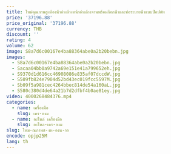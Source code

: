 ```yaml
---
title: ใหม่คุณภาพสูงห้องน้ําอ่างล้างหน้าอ่างล้างจานพร้อมก๊อกน้ําและท่อระบายน้ําแบบป๊อปอัพ
price: '37196.88'
price_original: '37196.88'
currency: THB
discount: ''
rating: 4
volume: 62
image: S8a7d6c00167e4ba88364abe0a2b20bebn.jpg
images:
  - S8a7d6c00167e4ba88364abe0a2b20bebn.jpg
  - Sacaa04bb0a9742a69e151e41a799652eh.jpg
  - S9370d1d616cc46908086e835af07dccdW.jpg
  - S509fb824e7904d52bd43ec019fcc5597M.jpg
  - Sb09f5a981cec4264bbec814de54a160aL.jpg
  - S580c380d4de64a21b7d2dfbf4b0ae81ey.jpg
video: 4000268484376.mp4
categories:
  - name: เครื่องมือ
    slug: เคร-องม
  - name: อะไหล่ เครื่องมือ
    slug: อะไหล-เคร-องม
slug: ใหม-ณภาพส-งห-องน-าอ
encode: opjp25M
lang: th
---
```

  